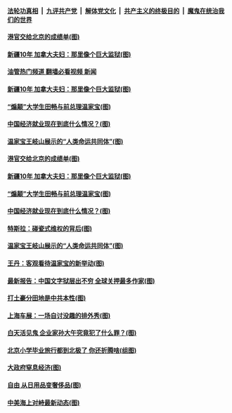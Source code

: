 ####  [法轮功真相](../../../../basic/blob/master/README.md?t=04261402) &nbsp;|&nbsp; [九评共产党](../../../../9ping.md/blob/master/README.md?t=04261402) &nbsp;|&nbsp; [解体党文化](../../../../jtdwh.md/blob/master/README.md?t=04261402)  &nbsp;|&nbsp; [共产主义的终极目的](../../../../gczydzjmd.md/blob/master/README.md?t=04261402) &nbsp;|&nbsp; [魔鬼在统治我们的世界](../../../../mgztzwmdsj.md/blob/master/README.md?t=04261402) 


#### [港官交给北京的成绩单(图)](../pages/p4/969861.md?t=04261402) 

#### [新疆10年 加拿大夫妇：那里像个巨大监狱(图)](../pages/p4/969862.md?t=04261402) 
#### [油管热门频道 翻墙必看视频 新闻](http://159.65.108.143:81/youtube.html)
#### [新疆10年 加拿大夫妇：那里像个巨大监狱(图)](../pages/p4/969862.md?t=04261402) 

#### [“煽颠”大学生田畅与前总理温家宝(图)](../pages/p4/969859.md?t=04261402) 

#### [中国经济就业现在到底什么情况？(图)](../pages/p4/969870.md?t=04261402) 

#### [温家宝王岐山展示的“人类命运共同体”(图)](../pages/p4/969826.md?t=04261402) 


#### [港官交给北京的成绩单(图)](../pages/p4/969861.md?t=04261402) 

#### [新疆10年 加拿大夫妇：那里像个巨大监狱(图)](../pages/p4/969862.md?t=04261402) 

#### [“煽颠”大学生田畅与前总理温家宝(图)](../pages/p4/969859.md?t=04261402) 

#### [中国经济就业现在到底什么情况？(图)](../pages/p4/969870.md?t=04261402) 

#### [特斯拉：碰瓷式维权的背后(图)](../pages/p4/969858.md?t=04261402) 

#### [温家宝王岐山展示的“人类命运共同体”(图)](../pages/p4/969826.md?t=04261402) 

#### [王丹：客观看待温家宝的新举动(图)](../pages/p4/969799.md?t=04261402) 

#### [最新报告：中国文字狱层出不穷 全球关押最多作家(图)](../pages/p4/969796.md?t=04261402) 

#### [打土豪分田地是中共本性(图)](../pages/p4/969795.md?t=04261402) 

#### [上海车展：一场自讨没趣的排外秀(图)](../pages/p4/969794.md?t=04261402) 



#### [白天活见鬼 企业家孙大午究竟犯了什么罪？(图)](../pages/p4/969735.md?t=04261402) 

#### [北京小学毕业旅行都到北极了 你还折腾啥(组图)](../pages/p4/969695.md?t=04261402) 


#### [大政府窒息经济(图)](../pages/p4/969601.md?t=04261402) 

#### [自由 从日用品变奢侈品(图)](../pages/p4/969701.md?t=04261402) 

#### [中美海上对峙最新动态(图)](../pages/p4/969699.md?t=04261402) 


<img src='http://gfw-breaker.win/goodnews/indexes/p4.md' width='0px' height='0px'/>
